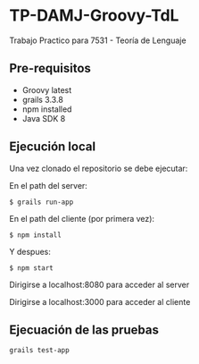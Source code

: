 # TP-DAMJ-Groovy-TdL

Trabajo Practico para 7531 - Teoría de Lenguaje

## Pre-requisitos
- Groovy latest
- grails 3.3.8
- npm installed
- Java SDK 8

## Ejecución local

Una vez clonado el repositorio se debe ejecutar:

En el path del server:

```console
$ grails run-app
```

En el path del cliente (por primera vez): 

```console
$ npm install
```

Y despues: 

```console
$ npm start
```


Dirigirse a localhost:8080 para acceder al server

Dirigirse a localhost:3000 para acceder al cliente

## Ejecuación de las pruebas

```console
grails test-app
```
